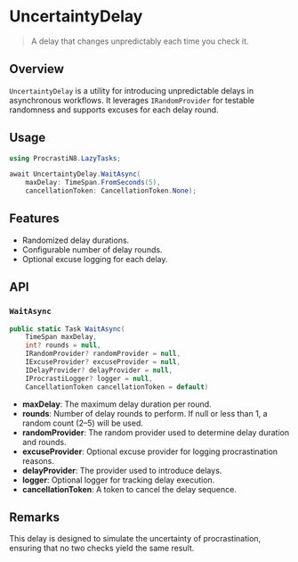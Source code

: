 # UncertaintyDelay

> A delay that changes unpredictably each time you check it.

## Overview

`UncertaintyDelay` is a utility for introducing unpredictable delays in asynchronous workflows. It leverages `IRandomProvider` for testable randomness and supports excuses for each delay round.

## Usage

```csharp
using ProcrastiN8.LazyTasks;

await UncertaintyDelay.WaitAsync(
    maxDelay: TimeSpan.FromSeconds(5),
    cancellationToken: CancellationToken.None);
```

## Features

- Randomized delay durations.
- Configurable number of delay rounds.
- Optional excuse logging for each delay.

## API

### `WaitAsync`

```csharp
public static Task WaitAsync(
    TimeSpan maxDelay,
    int? rounds = null,
    IRandomProvider? randomProvider = null,
    IExcuseProvider? excuseProvider = null,
    IDelayProvider? delayProvider = null,
    IProcrastiLogger? logger = null,
    CancellationToken cancellationToken = default)
```

- **maxDelay**: The maximum delay duration per round.
- **rounds**: Number of delay rounds to perform. If null or less than 1, a random count (2–5) will be used.
- **randomProvider**: The random provider used to determine delay duration and rounds.
- **excuseProvider**: Optional excuse provider for logging procrastination reasons.
- **delayProvider**: The provider used to introduce delays.
- **logger**: Optional logger for tracking delay execution.
- **cancellationToken**: A token to cancel the delay sequence.

## Remarks

This delay is designed to simulate the uncertainty of procrastination, ensuring that no two checks yield the same result.
